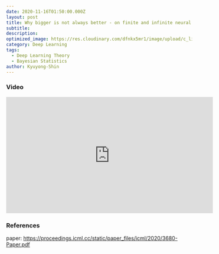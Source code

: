 ```yaml
---
date: 2020-11-16T01:50:00.000Z
layout: post
title: Why bigger is not always better - on finite and infinite neural networks
subtitle: 
description: 
optimized_image: https://res.cloudinary.com/dfnkx5mr1/image/upload/c_limit,h_200,w_380/v1609603777/post_img/is-bigger-better_wvltyv.jpg
category: Deep Learning
tags:
  - Deep Learning Theory
  - Bayesian Statistics
author: Kyuyong-Shin
---
```


### Video
<iframe width="560" height="315" src="https://www.youtube.com/embed/6wuke6XWMf0" frameborder="0" allow="accelerometer; autoplay; clipboard-write; encrypted-media; gyroscope; picture-in-picture" allowfullscreen></iframe>

### References
paper: https://proceedings.icml.cc/static/paper_files/icml/2020/3680-Paper.pdf
